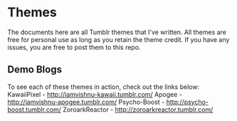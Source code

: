 # Themes
The documents here are all Tumblr themes that I've written. All themes are free for personal use as long as you retain the theme credit. If you have any issues, you are free to post them to this repo.

## Demo Blogs
To see each of these themes in action, check out the links below:
KawaiiPixel - http://iamvishnu-kawaii.tumblr.com/
Apogee - http://iamvishnu-apogee.tumblr.com/
Psycho-Boost - http://psycho-boost.tumblr.com/
ZoroarkReactor - http://zoroarkreactor.tumblr.com/
